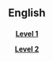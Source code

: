 <h2> 
<p align="center">
English
</p>
</h2>

<h4>
<p align="center">
  <a href="https://english-homework.github.io/EnglishForKidsByPascale/A">Level 1</a>
  <br>
</p>
<p align="center">
  <a href="https://english-homework.github.io/EnglishForKidsByPascale/B">Level 2</a>
  <br>
</p>

<!--<p align="center">
  <a href="https://english-homework.github.io/EnglishForKidsByPascale/C">Level 3</a>
  <br>
</p>
<p align="center">
  <a href="https://english-homework.github.io/EnglishForKidsByPascale/D">Level 4</a>
  <br>
</p>
</h4>-->
